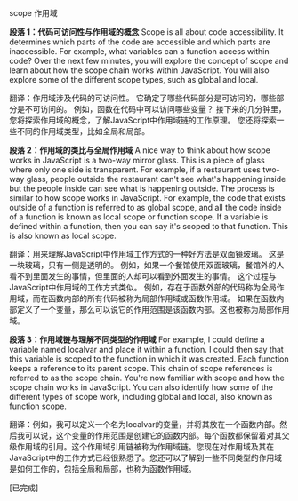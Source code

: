 
scope 作用域 

**段落 1：代码可访问性与作用域的概念**
Scope is all about code accessibility. It determines which parts of the code are accessible and which parts are inaccessible. For example, what variables can a function access within code? Over the next few minutes, you will explore the concept of scope and learn about how the scope chain works within JavaScript. You will also explore some of the different scope types, such as global and local.

翻译：作用域涉及代码的可访问性。
它确定了哪些代码部分是可访问的，哪些部分是不可访问的。
例如，函数在代码中可以访问哪些变量？
接下来的几分钟里，您将探索作用域的概念，了解JavaScript中作用域链的工作原理。
您还将探索一些不同的作用域类型，比如全局和局部。

**段落 2：作用域的类比与全局作用域**
A nice way to think about how scope works in JavaScript is a two-way mirror glass. This is a piece of glass where only one side is transparent. For example, if a restaurant uses two-way glass, people outside the restaurant can't see what's happening inside but the people inside can see what is happening outside. The process is similar to how scope works in JavaScript. For example, the code that exists outside of a function is referred to as global scope, and all the code inside of a function is known as local scope or function scope. If a variable is defined within a function, then you can say it's scoped to that function. This is also known as local scope.

翻译：用来理解JavaScript中作用域工作方式的一种好方法是双面镜玻璃。
这是一块玻璃，只有一侧是透明的。
例如，如果一个餐馆使用双面玻璃，餐馆外的人看不到里面发生的事情，但里面的人却可以看到外面发生的事情。
这个过程与JavaScript中作用域的工作方式类似。
例如，存在于函数外部的代码称为全局作用域，而在函数内部的所有代码被称为局部作用域或函数作用域。
如果在函数内部定义了一个变量，那么可以说它的作用范围是该函数内部。这也被称为局部作用域。

**段落 3：作用域链与理解不同类型的作用域**
For example, I could define a variable named localvar and place it within a function. 
I could then say that this variable is scoped to the function in which it was created. 
Each function keeps a reference to its parent scope. 
This chain of scope references is referred to as the scope chain. 
You're now familiar with scope and how the scope chain works in JavaScript. 
You can also identify how some of the different types of scope work, including global and local, also known as function scope.

翻译：例如，我可以定义一个名为localvar的变量，并将其放在一个函数内部。然后我可以说，这个变量的作用范围是创建它的函数内部。每个函数都保留着对其父级作用域的引用。这个作用域引用链被称为作用域链。您现在对作用域及其在JavaScript中的工作方式已经很熟悉了。您还可以了解到一些不同类型的作用域是如何工作的，包括全局和局部，也称为函数作用域。

[已完成]